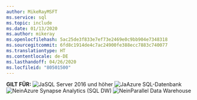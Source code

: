 ```yaml
---
author: MikeRayMSFT
ms.service: sql
ms.topic: include
ms.date: 01/13/2020
ms.author: mikeray
ms.openlocfilehash: 5ac25de3f833e7ef73e2469e0c9bb904e7348318
ms.sourcegitcommit: 6fd8c1914de4c7ac24900fe388ecc7883c740077
ms.translationtype: HT
ms.contentlocale: de-DE
ms.lasthandoff: 04/26/2020
ms.locfileid: "80501500"
---
```

<Token>**GILT FÜR:** ![Ja](media/yes-icon.png)SQL Server 2016 und höher ![Ja](media/yes-icon.png)Azure SQL-Datenbank ![Nein](media/no-icon.png)Azure Synapse Analytics (SQL DW) ![Nein](media/no-icon.png)Parallel Data Warehouse</Token>

